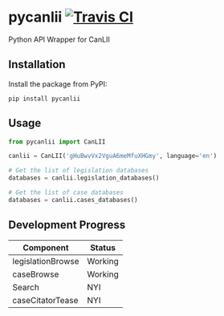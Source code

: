 pycanlii [![Travis CI][travis-badge]][travis]
========

Python API Wrapper for CanLII

## Installation

Install the package from PyPI:

    pip install pycanlii

## Usage

```python
from pycanlii import CanLII

canlii = CanLII('gHuBwvVx2VguA6meMfuXHGmy', language='en')

# Get the list of legislation databases
databases = canlii.legislation_databases()

# Get the list of case databases
databases = canlii.cases_databases()
```

## Development Progress



Component | Status
----------|--------
legislationBrowse | Working
caseBrowse | Working
Search | NYI
caseCitatorTease| NYI


[travis-badge]:    http://img.shields.io/travis/sherlocke/pycanlii.svg?style=flat
[travis]:          https://travis-ci.org/sherlocke/pycanlii
